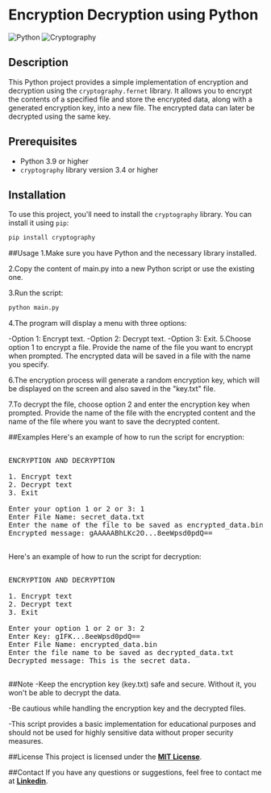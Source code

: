 # Encryption Decryption using Python

![Python](https://img.shields.io/badge/python-v3.9+-blue.svg)
![Cryptography](https://img.shields.io/badge/cryptography-v3.4+-green.svg)

## Description

This Python project provides a simple implementation of encryption and decryption using the `cryptography.fernet` library. It allows you to encrypt the contents of a specified file and store the encrypted data, along with a generated encryption key, into a new file. The encrypted data can later be decrypted using the same key.

## Prerequisites

- Python 3.9 or higher
- `cryptography` library version 3.4 or higher

## Installation

To use this project, you'll need to install the `cryptography` library. You can install it using `pip`:

```bash
pip install cryptography
```

##Usage
1.Make sure you have Python and the necessary library installed.

2.Copy the content of main.py into a new Python script or use the existing one.

3.Run the script:
```bash
python main.py
```
4.The program will display a menu with three options:

-Option 1: Encrypt text.
-Option 2: Decrypt text.
-Option 3: Exit.
5.Choose option 1 to encrypt a file. Provide the name of the file you want to encrypt when prompted. The encrypted data will be saved in a file with the name you specify.

6.The encryption process will generate a random encryption key, which will be displayed on the screen and also saved in the "key.txt" file.

7.To decrypt the file, choose option 2 and enter the encryption key when prompted. Provide the name of the file with the encrypted content and the name of the file where you want to save the decrypted content.

##Examples
Here's an example of how to run the script for encryption:
<pre>

ENCRYPTION AND DECRYPTION

1. Encrypt text
2. Decrypt text
3. Exit

Enter your option 1 or 2 or 3: 1
Enter File Name: secret_data.txt
Enter the name of the file to be saved as encrypted_data.bin
Encrypted message: gAAAAABhLKc2O...8eeWpsd0pdQ==

</pre>

Here's an example of how to run the script for decryption:
<pre>

ENCRYPTION AND DECRYPTION

1. Encrypt text
2. Decrypt text
3. Exit

Enter your option 1 or 2 or 3: 2
Enter Key: gIFK...8eeWpsd0pdQ==
Enter File Name: encrypted_data.bin
Enter the file name to be saved as decrypted_data.txt
Decrypted message: This is the secret data.

</pre>

##Note
-Keep the encryption key (key.txt) safe and secure. Without it, you won't be able to decrypt the data.

-Be cautious while handling the encryption key and the decrypted files.

-This script provides a basic implementation for educational purposes and should not be used for highly sensitive data without proper security measures.

##License
This project is licensed under the __**[MIT License](https://github.com/spdx/license-list-data/blob/main/licenses.md)**__.

##Contact
If you have any questions or suggestions, feel free to contact me at __**[Linkedin](https://www.linkedin.com/in/piyushyadav-supernova)**__.
